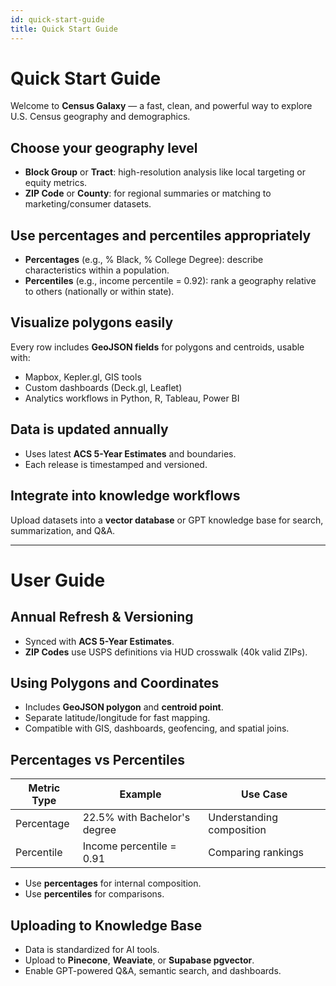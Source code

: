 ```yaml
---
id: quick-start-guide
title: Quick Start Guide
---
```



# Quick Start Guide

Welcome to **Census Galaxy** — a fast, clean, and powerful way to explore U.S. Census geography and demographics.

## Choose your geography level
- **Block Group** or **Tract**: high-resolution analysis like local targeting or equity metrics.
- **ZIP Code** or **County**: for regional summaries or matching to marketing/consumer datasets.

## Use percentages and percentiles appropriately
- **Percentages** (e.g., % Black, % College Degree): describe characteristics within a population.
- **Percentiles** (e.g., income percentile = 0.92): rank a geography relative to others (nationally or within state).

## Visualize polygons easily
Every row includes **GeoJSON fields** for polygons and centroids, usable with:
- Mapbox, Kepler.gl, GIS tools
- Custom dashboards (Deck.gl, Leaflet)
- Analytics workflows in Python, R, Tableau, Power BI

## Data is updated annually
- Uses latest **ACS 5-Year Estimates** and boundaries.
- Each release is timestamped and versioned.

## Integrate into knowledge workflows
Upload datasets into a **vector database** or GPT knowledge base for search, summarization, and Q&A.

---

# User Guide

## Annual Refresh & Versioning
- Synced with **ACS 5-Year Estimates**.
- **ZIP Codes** use USPS definitions via HUD crosswalk (40k valid ZIPs).

## Using Polygons and Coordinates
- Includes **GeoJSON polygon** and **centroid point**.
- Separate latitude/longitude for fast mapping.
- Compatible with GIS, dashboards, geofencing, and spatial joins.

## Percentages vs Percentiles
| Metric Type | Example | Use Case |
|-------------|---------|----------|
| Percentage  | 22.5% with Bachelor's degree | Understanding composition |
| Percentile  | Income percentile = 0.91     | Comparing rankings |

- Use **percentages** for internal composition.
- Use **percentiles** for comparisons.

## Uploading to Knowledge Base
- Data is standardized for AI tools.
- Upload to **Pinecone**, **Weaviate**, or **Supabase pgvector**.
- Enable GPT-powered Q&A, semantic search, and dashboards.

